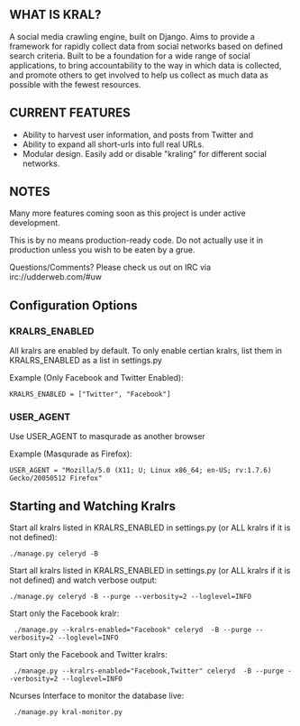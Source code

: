 ## WHAT IS KRAL? ##

A social media crawling engine, built on Django. 
Aims to provide a framework for rapidly collect data from social networks
based on defined search criteria. Built to be a foundation for a wide 
range of social applications, to bring accountability to the way in which 
data is collected, and promote others to get involved to help us collect 
as much data as possible with the fewest resources.

## CURRENT FEATURES ##

  * Ability to harvest user information, and posts from Twitter and 
  * Ability to expand all short-urls into full real URLs.
  * Modular design. Easily add or disable "kraling" for different social networks.

## NOTES ##

Many more features coming soon as this project is under active development.

This is by no means production-ready code. Do not actually use it in
production unless you wish to be eaten by a grue.

Questions/Comments? Please check us out on IRC via irc://udderweb.com/#uw

## Configuration Options ##


### KRALRS_ENABLED ###

All kralrs are enabled by default. To only enable certian kralrs, list them in KRALRS_ENABLED as a list in settings.py

Example (Only Facebook and Twitter Enabled):

    KRALRS_ENABLED = ["Twitter", "Facebook"]    



### USER_AGENT ###

Use USER_AGENT to masqurade as another browser

Example (Masqurade as Firefox):

    USER_AGENT = "Mozilla/5.0 (X11; U; Linux x86_64; en-US; rv:1.7.6) Gecko/20050512 Firefox"



## Starting and Watching Kralrs ##


Start all kralrs listed in KRALRS_ENABLED in settings.py (or ALL kralrs if it is not defined):

    ./manage.py celeryd -B


Start all kralrs listed in KRALRS_ENABLED in settings.py (or ALL kralrs if it is not defined) and watch verbose output:

    ./manage.py celeryd -B --purge --verbosity=2 --loglevel=INFO


Start only the Facebook kralr:

     ./manage.py --kralrs-enabled="Facebook" celeryd  -B --purge --verbosity=2 --loglevel=INFO


Start only the Facebook and Twitter kralrs:

     ./manage.py --kralrs-enabled="Facebook,Twitter" celeryd  -B --purge --verbosity=2 --loglevel=INFO


Ncurses Interface to monitor the database live:

     ./manage.py kral-monitor.py
